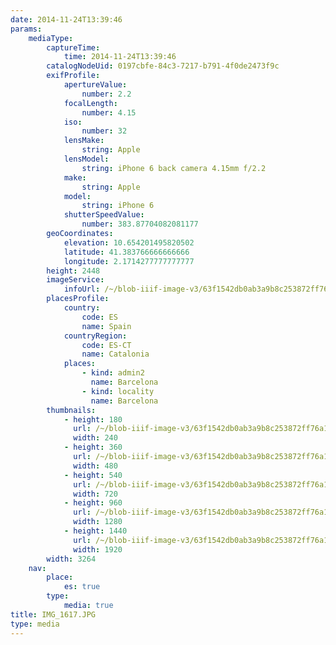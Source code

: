 ```yaml
---
date: 2014-11-24T13:39:46
params:
    mediaType:
        captureTime:
            time: 2014-11-24T13:39:46
        catalogNodeUid: 0197cbfe-84c3-7217-b791-4f0de2473f9c
        exifProfile:
            apertureValue:
                number: 2.2
            focalLength:
                number: 4.15
            iso:
                number: 32
            lensMake:
                string: Apple
            lensModel:
                string: iPhone 6 back camera 4.15mm f/2.2
            make:
                string: Apple
            model:
                string: iPhone 6
            shutterSpeedValue:
                number: 383.87704082081177
        geoCoordinates:
            elevation: 10.654201495820502
            latitude: 41.383766666666666
            longitude: 2.1714277777777777
        height: 2448
        imageService:
            infoUrl: /~/blob-iiif-image-v3/63f1542db0ab3a9b8c253872ff76a17efe0d5e0807fc3c05c370d692e430f7af/info.json
        placesProfile:
            country:
                code: ES
                name: Spain
            countryRegion:
                code: ES-CT
                name: Catalonia
            places:
                - kind: admin2
                  name: Barcelona
                - kind: locality
                  name: Barcelona
        thumbnails:
            - height: 180
              url: /~/blob-iiif-image-v3/63f1542db0ab3a9b8c253872ff76a17efe0d5e0807fc3c05c370d692e430f7af/full/240%2C180/0/default.jpg
              width: 240
            - height: 360
              url: /~/blob-iiif-image-v3/63f1542db0ab3a9b8c253872ff76a17efe0d5e0807fc3c05c370d692e430f7af/full/480%2C360/0/default.jpg
              width: 480
            - height: 540
              url: /~/blob-iiif-image-v3/63f1542db0ab3a9b8c253872ff76a17efe0d5e0807fc3c05c370d692e430f7af/full/720%2C540/0/default.jpg
              width: 720
            - height: 960
              url: /~/blob-iiif-image-v3/63f1542db0ab3a9b8c253872ff76a17efe0d5e0807fc3c05c370d692e430f7af/full/1280%2C960/0/default.jpg
              width: 1280
            - height: 1440
              url: /~/blob-iiif-image-v3/63f1542db0ab3a9b8c253872ff76a17efe0d5e0807fc3c05c370d692e430f7af/full/1920%2C1440/0/default.jpg
              width: 1920
        width: 3264
    nav:
        place:
            es: true
        type:
            media: true
title: IMG_1617.JPG
type: media
---
```

